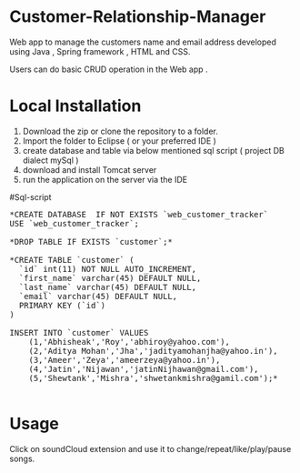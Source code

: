 # Customer-Relationship-Manager
Web app to manage the customers name and email address developed using Java , Spring framework , HTML and CSS.

Users can do basic CRUD operation in the Web app .

# Local Installation
  1. Download the zip or clone the repository to a folder.
  2. Import the folder to Eclipse ( or your preferred IDE )
  3. create database and table via below mentioned sql script ( project DB dialect mySql )
  4. download and install Tomcat server 
  5. run the application on the server via the IDE


#Sql-script 
<pre>
*CREATE DATABASE  IF NOT EXISTS `web_customer_tracker` 
USE `web_customer_tracker`;
 
*DROP TABLE IF EXISTS `customer`;*

*CREATE TABLE `customer` (
  `id` int(11) NOT NULL AUTO_INCREMENT,
  `first_name` varchar(45) DEFAULT NULL,
  `last_name` varchar(45) DEFAULT NULL,
  `email` varchar(45) DEFAULT NULL,
  PRIMARY KEY (`id`)
) 

INSERT INTO `customer` VALUES 
	(1,'Abhisheak','Roy','abhiroy@yahoo.com'),
	(2,'Aditya Mohan','Jha','jadityamohanjha@yahoo.in'),
	(3,'Ameer','Zeya','ameerzeya@yahoo.in'),
	(4,'Jatin','Nijawan','jatinNijhawan@gmail.com'),
	(5,'Shewtank','Mishra','shwetankmishra@gamil.com');*

</pre>
# Usage
Click on soundCloud extension and use it to change/repeat/like/play/pause songs.
